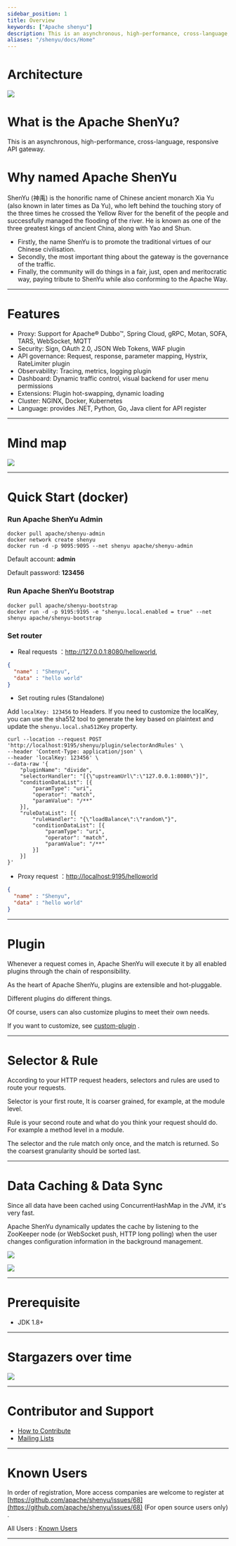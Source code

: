 ```yaml
---
sidebar_position: 1
title: Overview
keywords: ["Apache shenyu"]
description: This is an asynchronous, high-performance, cross-language, responsive API gateway.
aliases: "/shenyu/docs/Home"
---
```


# Architecture

 ![](/img/architecture/shenyu-architecture-3d.png)  

# What is the Apache ShenYu?

This is an asynchronous, high-performance, cross-language, responsive API gateway.

# Why named Apache ShenYu

ShenYu (神禹) is the honorific name of Chinese ancient monarch Xia Yu (also known in later times as Da Yu), who left behind the touching story of the three times he crossed the Yellow River for the benefit of the people and successfully managed the flooding of the river. He is known as one of the three greatest kings of ancient China, along with Yao and Shun.

* Firstly, the name ShenYu is to promote the traditional virtues of our Chinese civilisation.
* Secondly, the most important thing about the gateway is the governance of the traffic.
* Finally, the community will do things in a fair, just, open and meritocratic way, paying tribute to ShenYu while also conforming to the Apache Way.

---

# Features

* Proxy: Support for Apache® Dubbo™, Spring Cloud, gRPC, Motan, SOFA, TARS, WebSocket, MQTT
* Security: Sign, OAuth 2.0, JSON Web Tokens, WAF plugin
* API governance: Request, response, parameter mapping, Hystrix, RateLimiter plugin
* Observability: Tracing, metrics, logging plugin
* Dashboard: Dynamic traffic control, visual backend for user menu permissions
* Extensions: Plugin hot-swapping, dynamic loading
* Cluster: NGINX, Docker, Kubernetes
* Language: provides .NET, Python, Go, Java client for API register

---

# Mind map

 ![](/img/shenyu/activite/shenyu-xmind.png)

 ---

# Quick Start (docker)

### Run Apache ShenYu Admin

```
docker pull apache/shenyu-admin
docker network create shenyu
docker run -d -p 9095:9095 --net shenyu apache/shenyu-admin
```

Default account: **admin** 

Default password: **123456**

### Run Apache ShenYu Bootstrap

```
docker pull apache/shenyu-bootstrap
docker run -d -p 9195:9195 -e "shenyu.local.enabled = true" --net shenyu apache/shenyu-bootstrap
```

### Set router

* Real requests  ：<http://127.0.0.1:8080/helloworld>,

```json
{
  "name" : "Shenyu",
  "data" : "hello world"
}
```

* Set routing rules (Standalone)

Add `localKey: 123456` to Headers. If you need to customize the localKey, you can use the sha512 tool to generate the key based on plaintext and update the `shenyu.local.sha512Key` property.

```
curl --location --request POST 'http://localhost:9195/shenyu/plugin/selectorAndRules' \
--header 'Content-Type: application/json' \
--header 'localKey: 123456' \
--data-raw '{
    "pluginName": "divide",
    "selectorHandler": "[{\"upstreamUrl\":\"127.0.0.1:8080\"}]",
    "conditionDataList": [{
        "paramType": "uri",
        "operator": "match",
        "paramValue": "/**"
    }],
    "ruleDataList": [{
        "ruleHandler": "{\"loadBalance\":\"random\"}",
        "conditionDataList": [{
            "paramType": "uri",
            "operator": "match",
            "paramValue": "/**"
        }]
    }]
}'
```

* Proxy request ：<http://localhost:9195/helloworld>

```json
{
  "name" : "Shenyu",
  "data" : "hello world"
}
```

---

# Plugin

 Whenever a request comes in, Apache ShenYu will execute it by all enabled plugins through the chain of responsibility.

 As the heart of Apache ShenYu, plugins are extensible and hot-pluggable.

 Different plugins do different things.

 Of course, users can also customize plugins to meet their own needs.

 If you want to customize, see [custom-plugin](https://shenyu.apache.org/docs/developer/custom-plugin/) .

---

# Selector & Rule

  According to your HTTP request headers, selectors and rules are used to route your requests.
  
  Selector is your first route, It is coarser grained, for example, at the module level.
  
  Rule is your second route and what do you think your request should do. For example a method level in a module.
  
  The selector and the rule match only once, and the match is returned. So the coarsest granularity should be sorted last.

---

# Data Caching & Data Sync

  Since all data have been cached using ConcurrentHashMap in the JVM, it's very fast.
  
  Apache ShenYu dynamically updates the cache by listening to the ZooKeeper node (or WebSocket push, HTTP long polling) when the user changes configuration information in the background management.
  
  ![](/img/shenyu/dataSync/shenyu-config-processor-en.png)
  
  ![](/img/shenyu/dataSync/config-strategy-processor-en.png)

---

# Prerequisite

* JDK 1.8+

---

# Stargazers over time

<a href="https://starchart.cc/apache/shenyu.svg"><img src="https://starchart.cc/apache/shenyu.svg"/></a>

---

# Contributor and Support

* [How to Contribute](https://shenyu.apache.org/community/contributor-guide)
* [Mailing Lists](mailto:dev@shenyu.apache.org)

---

# Known Users

In order of registration, More access companies are welcome to register at [https://github.com/apache/shenyu/issues/68](https://github.com/apache/shenyu/issues/68) (For open source users only) .

All Users : [Known Users](https://shenyu.apache.org/community/user-registration)

---
